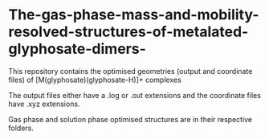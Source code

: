# The-gas-phase-mass-and-mobility-resolved-structures-of-metalated-glyphosate-dimers-

This repository contains the optimised geometries (output and coordinate files) of [M(glyphosate)(glyphosate-H)]+ complexes

The output files either have a .log or .out extensions and the coordinate files have .xyz extensions.

Gas phase and solution phase optimised structures are in their respective folders. 
